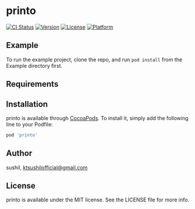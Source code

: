 # printo

[![CI Status](https://img.shields.io/travis/sushil/printo.svg?style=flat)](https://travis-ci.org/sushil/printo)
[![Version](https://img.shields.io/cocoapods/v/printo.svg?style=flat)](https://cocoapods.org/pods/printo)
[![License](https://img.shields.io/cocoapods/l/printo.svg?style=flat)](https://cocoapods.org/pods/printo)
[![Platform](https://img.shields.io/cocoapods/p/printo.svg?style=flat)](https://cocoapods.org/pods/printo)

## Example

To run the example project, clone the repo, and run `pod install` from the Example directory first.

## Requirements

## Installation

printo is available through [CocoaPods](https://cocoapods.org). To install
it, simply add the following line to your Podfile:

```ruby
pod 'printo'
```

## Author

sushil, ktsushilofficial@gmail.com

## License

printo is available under the MIT license. See the LICENSE file for more info.
